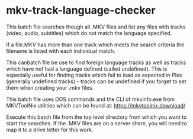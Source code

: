 # mkv-track-language-checker
This batch file searches though all .MKV files and list any files with tracks (video, audio, subtitles) which do not match the language specified. 

If a file.MKV has more than one track which meets the search criteria the filename is listed with each individual match.

This canbatch file be use to find foreign language tracks as well as tracks which have not had a language defined (called undefined).  This is especially useful for finding tracks which fail to load as expected in Plex (generally undefined tracks) - tracks can be undefined if you forget to set them when creating your .mkv files.

This batch file uses DOS commands and the CLI of mkvinfo.exe from MKVToolNix utilities which can be found at: https://mkvtoolnix.download/

Execute this batch file from the top level directory from which you want to start the searches.  If the .MKV files are on a server share, you will need to map it to a drive letter for this work.
